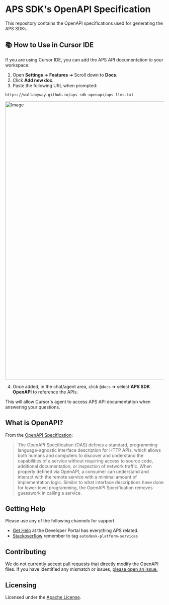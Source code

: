 # APS SDK's OpenAPI Specification

This repository contains the OpenAPI specifications used for generating the APS SDKs.

## 📚 How to Use in Cursor IDE

If you are using Cursor IDE, you can add the APS API documentation to your workspace:

1. Open **Settings** ➔ **Features** ➔ Scroll down to **Docs**.
2. Click **Add new doc**.
3. Paste the following URL when prompted:

```
https://wallabyway.github.io/aps-sdk-openapi/aps-llms.txt
```

<img width="883" alt="Image" src="https://github.com/user-attachments/assets/fb50d8f8-3e59-498d-a577-5af3cd358e10" />


4. Once added, in the chat/agent area, click `@docs` ➔ select **APS SDK OpenAPI** to reference the APIs.

This will allow Cursor's agent to access APS API documentation when answering your questions.


## What is OpenAPI?

From the [OpenAPI Specification](https://github.com/OAI/OpenAPI-Specification):

> The OpenAPI Specification (OAS) defines a standard, programming language-agnostic interface description for HTTP APIs, which allows both humans and computers to discover and understand the capabilities of a service without requiring access to source code, additional documentation, or inspection of network traffic. When properly defined via OpenAPI, a consumer can understand and interact with the remote service with a minimal amount of implementation logic. Similar to what interface descriptions have done for lower-level programming, the OpenAPI Specification removes guesswork in calling a service.

## Getting Help

Please use any of the following channels for support. 

- [Get Help](https://aps.autodesk.com/get-help) at the Developer Portal has everything APS related.
- [Stackoverflow](https://stackoverflow.com/questions/ask?tags=autodesk-platform-services) remember to tag `autodesk-platform-services`

## Contributing

We do not currently accept pull requests that directly modify the OpenAPI files. 
If you have identified any mismatch or issues, [please open an issue.](https://github.com/autodesk-platform-services/aps-sdk-openapi/issues)

## Licensing

Licensed under the [Apache License](LICENSE).

